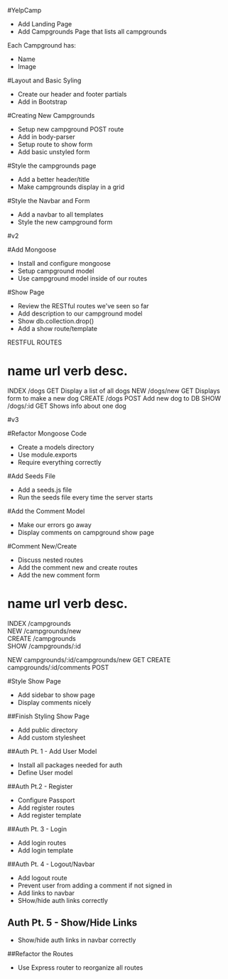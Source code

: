 #YelpCamp

* Add Landing Page
* Add Campgrounds Page that lists all campgrounds

Each Campground has:
* Name
* Image

#Layout and Basic Syling
* Create our header and footer partials
* Add in Bootstrap

#Creating New Campgrounds
* Setup new campground POST route
* Add in body-parser
* Setup route to show form
* Add basic unstyled form

#Style the campgrounds page
* Add a better header/title
* Make campgrounds display in a grid

#Style the Navbar and Form
* Add a navbar to all templates
* Style the new campground form



#v2

#Add Mongoose
* Install and configure mongoose
* Setup campground model
* Use campground model inside of our routes

#Show Page
* Review the RESTful routes we've seen so far
* Add description to our campground model
* Show db.collection.drop()
* Add a show route/template

RESTFUL ROUTES

name      url         verb    desc.
==========================================
INDEX     /dogs       GET     Display a list of all dogs
NEW       /dogs/new   GET     Displays form to make a new dog
CREATE    /dogs       POST    Add new dog to DB
SHOW      /dogs/:id   GET     Shows info about one dog




#v3


#Refactor Mongoose Code
* Create a models directory
* Use module.exports
* Require everything correctly

#Add Seeds File
* Add a seeds.js file
* Run the seeds file every time the server starts

#Add the Comment Model
* Make our errors go away
* Display comments on campground show page

#Comment New/Create
* Discuss nested routes
* Add the comment new and create routes
* Add the new comment form

name      url                 verb    desc.
============================================
INDEX     /campgrounds      
NEW       /campgrounds/new   
CREATE    /campgrounds       
SHOW      /campgrounds/:id   

NEW       campgrounds/:id/campgrounds/new    GET
CREATE    campgrounds/:id/comments           POST

#Style Show Page
* Add sidebar to show page
* Display comments nicely

##Finish Styling Show Page
* Add public directory
* Add custom stylesheet

##Auth Pt. 1 - Add User Model
* Install all packages needed for auth
* Define User model

##Auth Pt.2 - Register
* Configure Passport
* Add register routes
* Add register template

##Auth Pt. 3 - Login
* Add login routes
* Add login template

##Auth Pt. 4 - Logout/Navbar
* Add logout route 
* Prevent user from adding a comment if not signed in
* Add links to navbar
* SHow/hide auth links correctly

## Auth Pt. 5 - Show/Hide Links
* Show/hide auth links in navbar correctly

##Refactor the Routes
* Use Express router to reorganize all routes
